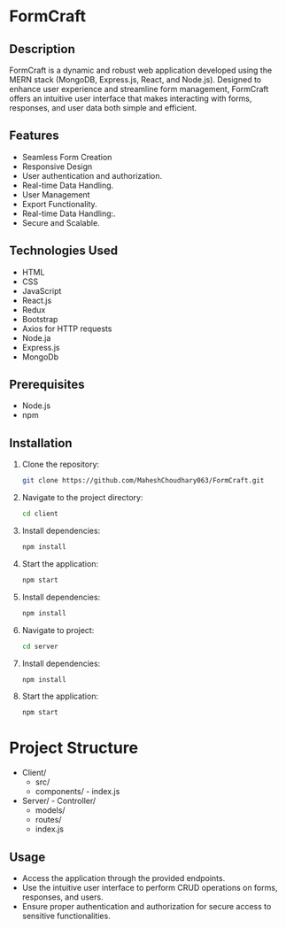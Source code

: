 # FormCraft 

## Description
FormCraft is a dynamic and robust web application developed using the MERN stack (MongoDB, Express.js, React, and Node.js). Designed to enhance user experience and streamline form management, FormCraft offers an intuitive user interface that makes interacting with forms, responses, and user data both simple and efficient.

## Features
- Seamless Form Creation
- Responsive Design
- User authentication and authorization.
- Real-time Data Handling.
- User Management
- Export Functionality.
- Real-time Data Handling:.
- Secure and Scalable.

## Technologies Used
- HTML
- CSS
- JavaScript
- React.js
- Redux
- Bootstrap
- Axios for HTTP requests
- Node.ja
- Express.js
- MongoDb

## Prerequisites
- Node.js 
- npm 
  
## Installation
1. Clone the repository:
   ```sh
   git clone https://github.com/MaheshChoudhary063/FormCraft.git
2. Navigate to the project directory:
   ```sh
   cd client
3. Install dependencies:
     ```sh
   npm install
4. Start the application:
   ```sh
   npm start
5. Install dependencies:
     ```sh
   npm install
6. Navigate to project:
    ```sh
   cd server
6. Install dependencies:
    ```sh
   npm install
8. Start the application:
    ```sh
   npm start

# Project Structure
  -  Client/
     -   src/
        -    components/
         -   index.js
  -  Server/
         - Controller/
        - models/
        - routes/
        - index.js
      
## Usage
  - Access the application through the provided endpoints.
  - Use the intuitive user interface to perform CRUD operations on forms, responses, and users.
  - Ensure proper authentication and authorization for secure access to sensitive functionalities.
